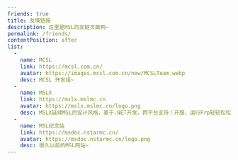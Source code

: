 ```yaml
---
friends: true
title: 友情链接
description: 这里是MSL的友链页面鸭~
permalink: /friends/
contentPosition: after
list:
  -
    name: MCSL
    link: https://mcsl.com.cn/
    avatar: https://images.mcsl.com.cn/new/MCSLTeam.webp
    desc: MCSL 开发组~
  -
    name: MSLX
    link: https://mslx.mslmc.cn
    avatar: https://mslx.mslmc.cn/logo.png
    desc: MSLX延续MSL的设计风格，基于.NET开发，跨平台支持！开服，运行Frp轻轻松松~
  -
    name: MSL纪念站
    link: https://msdoc.nstarmc.cn/
    avatar: https://msdoc.nstarmc.cn/logo.png
    desc: 很久以前的MSL网站~
---
```


